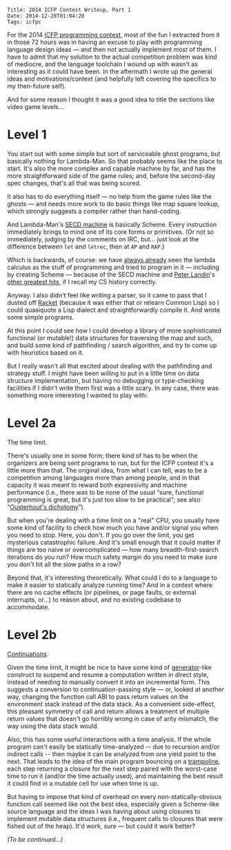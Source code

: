     Title: 2014 ICFP Contest Writeup, Part 1
    Date: 2014-12-28T01:04:20
    Tags: icfpc

For the 2014 [ICFP programming contest][icfpc], most of the fun I
extracted from it in those 72 hours was in having an excuse to play
with programming language design ideas — and then not actually
implement most of them.  I have to admit that my solution to the
actual competition problem was kind of mediocre, and the language
toolchain I wound up with wasn't as interesting as it could have been.
In the aftermath I wrote up the general ideas and motivations/context
(and helpfully left covering the specifics to my then-future self).

[icfpc]: http://icfpcontest.org/

<!-- more -->

And for some reason I thought it was a good idea to title the sections
like video game levels…

# Level 1

You start out with some simple but sort of serviceable ghost programs,
but basically nothing for Lambda-Man.  So that probably seems like the
place to start.  It's also the more complex and capable machine by
far, and has the more straightforward side of the game rules; and,
before the second-day spec changes, that's all that was being scored.

It also has to do everything itself — no help from the game rules like
the ghosts — and needs more work to do basic things like map square
lookup, which strongly suggests a compiler rather than hand-coding.

And Lambda-Man's [SECD machine][secd] is basically Scheme.  Every
instruction immediately brings to mind one of its core forms or
primitives.  (Or not so immediately, judging by the comments on IRC,
but… just look at the difference between `let` and `letrec`, then at
`AP` and `RAP`.)

[secd]: https://en.wikipedia.org/wiki/SECD_machine

Which is backwards, of course: we have [always already][aa] seen the
lambda calculus as the stuff of programming and tried to program in it —
including by creating Scheme — because of the SECD machine and
[Peter Landin][landin]'s [other greatest hits][iswim], if I recall my
CS history correctly.

[aa]: https://en.wikipedia.org/wiki/Always_already
[landin]: https://en.wikipedia.org/wiki/Peter_Landin
[iswim]: https://en.wikipedia.org/wiki/ISWIM

Anyway.  I also didn't feel like writing a parser, so it came to pass
that I dusted off [Racket][] (because it was either that or
relearn Common Lisp) so I could quasiquote a Lisp dialect and
straightforwardly compile it.  And wrote some simple programs.

[Racket]: http://racket-lang.org/

At this point I could see how I could develop a library of more
sophisticated functional (or mutable!) data structures for traversing
the map and such, and build some kind of pathfinding / search
algorithm, and try to come up with heuristics based on it.

But I really wasn't all that excited about dealing with the
pathfinding and strategy stuff.  I might have been willing to put in a
little time on data structure implementation, but having no debugging
or type-checking facilities if I didn't write them first was a little
scary.  In any case, there was something more interesting I wanted to
play with:

# Level 2a

The time limit.

There's usually one in some form; there kind of has to be when the
organizers are being sent programs to run, but for the ICFP contest
it's a little more than that.  The original idea, from what I can
tell, was to be a competition among languages more than among people,
and in that capacity it was meant to reward both expressivity and
machine performance (i.e., there was to be none of the usual “sure,
functional programming is great, but it's just too slow to be
practical”; see also “[Ousterhout's dichotomy][dichot]”).

[dichot]: https://en.wikipedia.org/wiki/Ousterhout%27s_dichotomy

But when you're dealing with a time limit on a "real" CPU, you usually have
some kind of facility to check how much you have and/or signal you
when you need to stop.  Here, you don't.  If you go over the limit,
you get mysterious catastrophic failure.  And it's small enough that
it could matter if things are too naive or overcomplicated — how many
breadth-first-search iterations do you run?  How much safety margin do
you need to make sure you don't hit all the slow paths in a row?

Beyond that, it's interesting theoretically.  What could I do to a
language to make it easier to statically analyze running time?  And in
a context where there are no cache effects (or pipelines, or page
faults, or external interrupts, or…) to reason about, and no existing
codebase to accommodate.

# Level 2b

[Continuations][].

Given the time limit, it might be nice to have some kind of
[generator][]-like construct to suspend and resume a computation
written in direct style, instead of needing to manually convert it
into an incremental form.  This suggests a conversion to
continuation-passing style — or, looked at another way, changing the
function call ABI to pass return values on the environment stack
instead of the data stack.  As a convenient side-effect, this
pleasant symmetry of call and return allows a treatment of multiple
return values that doesn't go horribly wrong in case of arity
mismatch, the way using the data stack would.

[Continuations]: https://en.wikipedia.org/wiki/Continuation
[generator]: https://en.wikipedia.org/wiki/Generator_%28computer_programming%29

Also, this has some useful interactions with a time analysis.  If the
whole program can't easily be statically time-analyzed -- due to
recursion and/or indirect calls -- then maybe it can be analyzed from
one yield point to the next.  That leads to the idea of the main
program bouncing on a [trampoline][], each step returning a closure
for the next step paired with the worst-case time to run it (and/or
the time actually used), and maintaining the best result it could find
in a mutable cell for use when time is up.

[trampoline]: https://en.wikipedia.org/wiki/Trampoline_%28computing%29#High-level_programming

But having to impose that kind of overhead on every
non-statically-obvious function call seemed like not the best idea,
especially given a Scheme-like source language and the ideas I was
having about using closures to implement mutable data structures
(i.e., frequent calls to closures that were fished out of the heap).
It'd work, sure — but could it work better?

_(To be continued…)_
